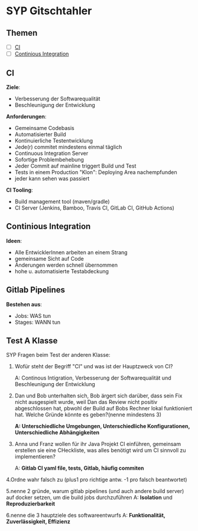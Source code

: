 # SYP Gitschtahler

## Themen

- [ ] [CI](#ci)
- [ ] [Continious Integration](#continious-integration)

## CI

**Ziele**:

- Verbesserung der Softwarequalität
- Beschleunigung der Entwicklung

**Anforderungen**:
- Gemeinsame Codebasis
- Automatisierter Build
- Kontinuierliche Testentwicklung
- Jede(r) commitet mindestens einmal täglich
- Continuous Integration Server
- Sofortige Problembehebung
- Jeder Commit auf mainline triggert Build und Test
- Tests in einem Production "Klon": Deploying Area nachempfunden
- jeder kann sehen was passiert

**CI Tooling**:

- Build management tool (maven/gradle)
- CI Server (Jenkins, Bamboo, Travis CI, GitLab CI, GitHub Actions)

## Continious Integration

**Ideen**:

- Alle EntwicklerInnen arbeiten an einem Strang
- gemeinsame Sicht auf Code
- Änderungen werden schnell übernommen
- hohe u. automatisierte Testabdeckung

## Gitlab Pipelines

**Bestehen aus**:
- Jobs: WAS tun
- Stages: WANN tun

## Test A Klasse

SYP Fragen beim Test der anderen Klasse:

1. Wofür steht der Begriff "CI" und was ist der Hauptzweck von CI?

    A: Continous Intigration, Verbesserung der Softwarequalität und Beschleunigung der Entwicklung


2. Dan und Bob unterhalten sich, Bob ärgert sich darüber, dass sein Fix nicht ausgespielt wurde, weil Dan das Review nicht positiv abgeschlossen hat, pbwohl der Build auf Bobs Rechner lokal funktioniert hat. Welche Gründe könnte es geben?(nenne mindestens 3)

    **A: Unterschiedliche Umgebungen, Unterschiedliche Konfigurationen, Unterschiedliche Abhängigkeiten**

3. Anna und Franz wollen für ihr Java Projekt CI einführen, gemeinsam erstellen sie eine CHeckliste, was alles benötigt wird um CI sinnvoll zu implementieren?

    A: **Gitlab CI yaml file, tests, Gitlab, häufig commiten**

4.Ordne wahr falsch zu (plus1 pro richtige antw. -1 pro falsch beantwortet)


5.nenne 2 gründe, warum gitlab pipelines (und auch andere build server) auf docker setzen, um die build jobs durchzuführen
    A: **Isolation** und **Reproduzierbarkeit**

6.nenne die 3 hauptziele des softwareentwurfs
    A: **Funktionalität, Zuverlässigkeit, Effizienz**